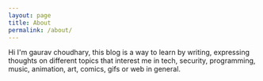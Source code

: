 ```yaml
---
layout: page
title: About
permalink: /about/
---
```

Hi I'm gaurav choudhary, this blog is a way to learn by writing, expressing thoughts on different topics that interest me in tech, security, programming, music, animation, art, comics, gifs or web in general.
